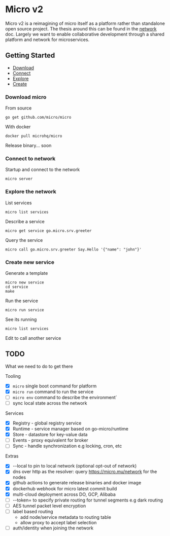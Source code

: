 # Micro v2

Micro v2 is a reimagining of micro itself as a platform rather than standalone open source project. 
The thesis around this can be found in the [network](https://github.com/micro/development/blob/master/design/network.md) doc. 
Largely we want to enable collaborative development through a shared platform and network for microservices.

## Getting Started

- [Download](#download-micro)
- [Connect](#connect-to-network)
- [Explore](#explore-the-network)
- [Create](#create-new-service)

### Download micro

From source

```
go get github.com/micro/micro
```

With docker

```
docker pull microhq/micro
```

Release binary... soon

### Connect to network

Startup and connect to the network

```
micro server
```

### Explore the network

List services

```
micro list services
```

Describe a service

```
micro get service go.micro.srv.greeter
```

Query the service

```
micro call go.micro.srv.greeter Say.Hello '{"name": "john"}'
```

### Create new service

Generate a template

```
micro new service
cd service
make
```

Run the service

```
micro run service
```

See its running

```
micro list services
```

Edit to call another service

## TODO

What we need to do to get there

Tooling

- [x] `micro` single boot command for platform
- [x] `micro run` command to run the service
- [ ] `micro env` command to describe the environment`
- [ ] sync local state across the network

Services

- [x] Registry - global registry service
- [x] Runtime - service manager based on go-micro/runtime
- [x] Store - datastore for key-value data
- [ ] Events - proxy equivalent for broker
- [ ] Sync - handle synchronization e.g locking, cron, etc

Extras

- [x] --local to pin to local network (optional opt-out of network)
- [x] dns over http as the resolver: query https://micro.mu/network for the nodes
- [x] github actions to generate release binaries and docker image
- [x] dockerhub webhook for micro latest commit build
- [x] multi-cloud deployment across DO, GCP, Alibaba
- [ ] --token= to specify private routing for tunnel segments e.g dark routing
- [ ] AES tunnel packet level encryption
- [ ] label based routing
  * add node/service metadata to routing table
  * allow proxy to accept label selection
- [ ] auth/identity when joining the network
